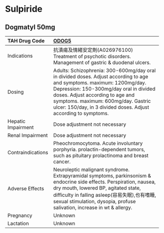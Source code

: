 # Sulpiride

## Dogmatyl 50mg

| TAH Drug Code      | [**ODOG5**](https://www.tahsda.org.tw/drugs/hissearch.php?drug_code=ODOG5)                                                                                                                                                                                                                                  |
|:-------------------|:------------------------------------------------------------------------------------------------------------------------------------------------------------------------------------------------------------------------------------------------------------------------------------------------------------|
| Indications        | 抗潰瘍及情緒安定劑(A026976100) Treatment of psychotic disorders. Management of gastric & duodenal ulcers.                                                                                                                                                                                                   |
| Dosing             | Adults: Schizophrenia: 300-600mg/day oral in divided doses. Adjust according to age and symptoms. maximum: 1200mg/day. Depression: 150-300mg/day oral in divided doses. Adjust according to age and symptoms. maximum: 600mg/day. Gastric ulcer: 150/day, in 3 divided doses. Adjust according to symptoms. |
| Hepatic Impairment | Dose adjustment not necessary                                                                                                                                                                                                                                                                               |
| Renal Impairment   | Dose adjustment not necessary                                                                                                                                                                                                                                                                               |
| Contraindications  | Pheochromocytoma. Acute involuntary porphyria. prolactin-dependent tumors, such as pituitary prolactinoma and breast cancer.                                                                                                                                                                                |
| Adverse Effects    | Neuroleptic malignant syndrome. Extrapyramidal symptoms, parkinsonism & endocrine side effects. Perspiration, nausea, dry mouth, lowered BP, agitated state, difficulty in falling asleep(容易失眠),也有嗜睡, sexual stimulation, dysopia, profuse salivation, increase in wt & allergy.                    |
| Pregnancy          | Unknown                                                                                                                                                                                                                                                                                                     |
| Lactation          | Unknown                                                                                                                                                                                                                                                                                                     |

